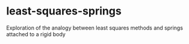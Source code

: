 # least-squares-springs
Exploration of the analogy between least squares methods and springs attached to a rigid body
